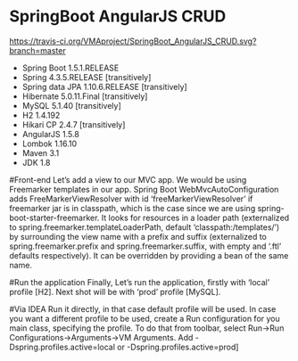 # SpringBoot AngularJS CRUD 
https://travis-ci.org/VMAproject/SpringBoot_AngularJS_CRUD.svg?branch=master

- Spring Boot 1.5.1.RELEASE
- Spring 4.3.5.RELEASE [transitively]
- Spring data JPA 1.10.6.RELEASE [transitively]
- Hibernate 5.0.11.Final [transitively]
- MySQL 5.1.40 [transitively]
- H2 1.4.192
- Hikari CP 2.4.7 [transitively]
- AngularJS 1.5.8
- Lombok 1.16.10
- Maven 3.1
- JDK 1.8

#Front-end
Let’s add a view to our MVC app. We would be using Freemarker templates in our app. Spring Boot WebMvcAutoConfiguration adds FreeMarkerViewResolver with id ‘freeMarkerViewResolver’ if freemarker jar is in classpath, which is the case since we are using spring-boot-starter-freemarker. It looks for resources in a loader path (externalized to spring.freemarker.templateLoaderPath, default ‘classpath:/templates/’) by surrounding the view name with a prefix and suffix (externalized to spring.freemarker.prefix and spring.freemarker.suffix, with empty and ‘.ftl’ defaults respectively). It can be overridden by providing a bean of the same name.

#Run the application
Finally, Let’s run the application, firstly with ‘local’ profile [H2]. Next shot will be with ‘prod’ profile [MySQL].

#Via IDEA
Run it directly, in that case default profile will be used. In case you want a different profile to be used, create a Run configuration for you main class, specifying the profile. To do that from toolbar, select Run->Run Configurations->Arguments->VM Arguments. Add -Dspring.profiles.active=local or -Dspring.profiles.active=prod]
